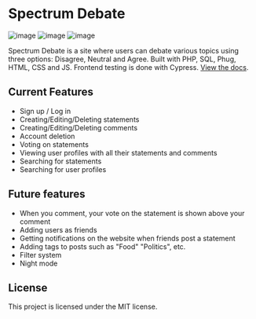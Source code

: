 # Spectrum Debate

![image](https://github.com/Laptop-Salad/SpectrumDebate/assets/80591698/750bee4c-ea55-4b61-a0df-59c39c584d8d)
![image](https://github.com/Laptop-Salad/SpectrumDebate/assets/80591698/a516b113-a189-4e0c-a519-40a1b93ab5c5)
![image](https://github.com/Laptop-Salad/SpectrumDebate/assets/80591698/586aa86c-01a3-4efd-9e28-8e611936985b)



Spectrum Debate is a site where users can debate various topics using three options: Disagree, Neutral and Agree. Built with PHP, SQL, Phug, HTML, CSS and JS. Frontend testing is done with Cypress. [View the docs](https://github.com/Laptop-Salad/SpectrumDebate/tree/master/docs).

## Current Features
- Sign up / Log in
- Creating/Editing/Deleting statements
- Creating/Editing/Deleting comments
- Account deletion
- Voting on statements
- Viewing user profiles with all their statements and comments
- Searching for statements
- Searching for user profiles

## Future features
- When you comment, your vote on the statement is shown above your comment
- Adding users as friends
- Getting notifications on the website when friends post a statement
- Adding tags to posts such as "Food" "Politics", etc.
- Filter system
- Night mode

## License
This project is licensed under the MIT license.
